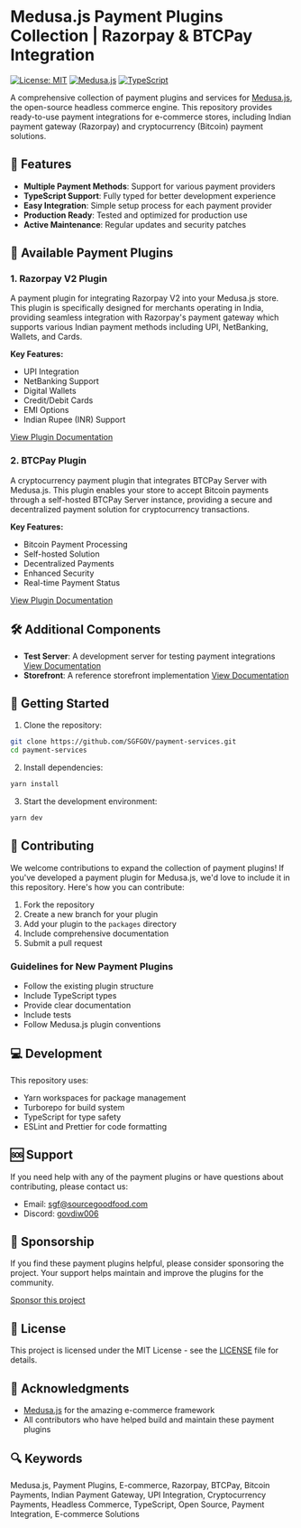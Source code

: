 # Medusa.js Payment Plugins Collection | Razorpay & BTCPay Integration

[![License: MIT](https://img.shields.io/badge/License-MIT-yellow.svg)](https://opensource.org/licenses/MIT)
[![Medusa.js](https://img.shields.io/badge/Medusa.js-2.7.0-blue)](https://www.medusajs.com/)
[![TypeScript](https://img.shields.io/badge/TypeScript-Ready-blue)](https://www.typescriptlang.org/)

A comprehensive collection of payment plugins and services for [Medusa.js](https://www.medusajs.com/), the open-source headless commerce engine. This repository provides ready-to-use payment integrations for e-commerce stores, including Indian payment gateway (Razorpay) and cryptocurrency (Bitcoin) payment solutions.

## 🌟 Features

- **Multiple Payment Methods**: Support for various payment providers
- **TypeScript Support**: Fully typed for better development experience
- **Easy Integration**: Simple setup process for each payment provider
- **Production Ready**: Tested and optimized for production use
- **Active Maintenance**: Regular updates and security patches

## 🏦 Available Payment Plugins

### 1. Razorpay V2 Plugin
A payment plugin for integrating Razorpay V2 into your Medusa.js store. This plugin is specifically designed for merchants operating in India, providing seamless integration with Razorpay's payment gateway which supports various Indian payment methods including UPI, NetBanking, Wallets, and Cards.

**Key Features:**
- UPI Integration
- NetBanking Support
- Digital Wallets
- Credit/Debit Cards
- EMI Options
- Indian Rupee (INR) Support

[View Plugin Documentation](./packages/medusa-plugin-razorpay-v2/README.md)

### 2. BTCPay Plugin
A cryptocurrency payment plugin that integrates BTCPay Server with Medusa.js. This plugin enables your store to accept Bitcoin payments through a self-hosted BTCPay Server instance, providing a secure and decentralized payment solution for cryptocurrency transactions.

**Key Features:**
- Bitcoin Payment Processing
- Self-hosted Solution
- Decentralized Payments
- Enhanced Security
- Real-time Payment Status

[View Plugin Documentation](./packages/medusa-plugin-btcpay/README.md)

## 🛠️ Additional Components

- **Test Server**: A development server for testing payment integrations
  [View Documentation](./packages/test-server/README.md)
- **Storefront**: A reference storefront implementation
  [View Documentation](./packages/storefront/README.md)

## 🚀 Getting Started

1. Clone the repository:
```bash
git clone https://github.com/SGFGOV/payment-services.git
cd payment-services
```

2. Install dependencies:
```bash
yarn install
```

3. Start the development environment:
```bash
yarn dev
```

## 🤝 Contributing

We welcome contributions to expand the collection of payment plugins! If you've developed a payment plugin for Medusa.js, we'd love to include it in this repository. Here's how you can contribute:

1. Fork the repository
2. Create a new branch for your plugin
3. Add your plugin to the `packages` directory
4. Include comprehensive documentation
5. Submit a pull request

### Guidelines for New Payment Plugins

- Follow the existing plugin structure
- Include TypeScript types
- Provide clear documentation
- Include tests
- Follow Medusa.js plugin conventions

## 💻 Development

This repository uses:
- Yarn workspaces for package management
- Turborepo for build system
- TypeScript for type safety
- ESLint and Prettier for code formatting

## 🆘 Support

If you need help with any of the payment plugins or have questions about contributing, please contact us:

- Email: [sgf@sourcegoodfood.com](mailto:sgf@sourcegoodfood.com)
- Discord: [govdiw006](https://discord.com/users/govdiw006)

## 💖 Sponsorship

If you find these payment plugins helpful, please consider sponsoring the project. Your support helps maintain and improve the plugins for the community.

[Sponsor this project](https://github.com/sponsors/SGFGOV)

## 📄 License

This project is licensed under the MIT License - see the [LICENSE](LICENSE) file for details.

## 🙏 Acknowledgments

- [Medusa.js](https://www.medusajs.com/) for the amazing e-commerce framework
- All contributors who have helped build and maintain these payment plugins

## 🔍 Keywords

Medusa.js, Payment Plugins, E-commerce, Razorpay, BTCPay, Bitcoin Payments, Indian Payment Gateway, UPI Integration, Cryptocurrency Payments, Headless Commerce, TypeScript, Open Source, Payment Integration, E-commerce Solutions
